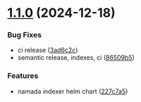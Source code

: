 # [1.1.0](https://github.com/p2p-org/cosmos-helm-charts/compare/cosmos-operator-rpc-node-v1.0.0...cosmos-operator-rpc-node-v1.1.0) (2024-12-18)


### Bug Fixes

* ci release ([3ad6c2c](https://github.com/p2p-org/cosmos-helm-charts/commit/3ad6c2c88b3a180e3bfec21cfe88fe81d03ae3af))
* semantic release, indexes, ci ([86509b5](https://github.com/p2p-org/cosmos-helm-charts/commit/86509b5e88b7b306faa1b6413511c2b989a64506))


### Features

* namada indexer helm chart ([227c7a5](https://github.com/p2p-org/cosmos-helm-charts/commit/227c7a5e6b885195d32e53d8ef21817cc4535d41))

